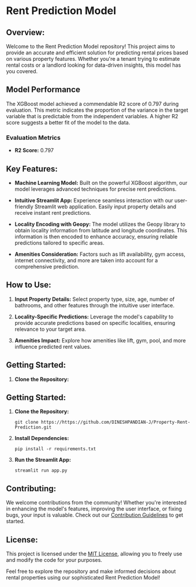 # Rent Prediction Model

## Overview:

Welcome to the Rent Prediction Model repository! This project aims to provide an accurate and efficient solution for predicting rental prices based on various property features. Whether you're a tenant trying to estimate rental costs or a landlord looking for data-driven insights, this model has you covered.

## Model Performance

The XGBoost model achieved a commendable R2 score of 0.797 during evaluation. This metric indicates the proportion of the variance in the target variable that is predictable from the independent variables. A higher R2 score suggests a better fit of the model to the data.

### Evaluation Metrics
- **R2 Score:** 0.797

## Key Features:

- **Machine Learning Model:** Built on the powerful XGBoost algorithm, our model leverages advanced techniques for precise rent predictions.

- **Intuitive Streamlit App:** Experience seamless interaction with our user-friendly Streamlit web application. Easily input property details and receive instant rent predictions.

- **Locality Encoding with Geopy:** The model utilizes the Geopy library to obtain locality information from latitude and longitude coordinates. This information is then encoded to enhance accuracy, ensuring reliable predictions tailored to specific areas.

- **Amenities Consideration:** Factors such as lift availability, gym access, internet connectivity, and more are taken into account for a comprehensive prediction.

## How to Use:

1. **Input Property Details:** Select property type, size, age, number of bathrooms, and other features through the intuitive user interface.

2. **Locality-Specific Predictions:** Leverage the model's capability to provide accurate predictions based on specific localities, ensuring relevance to your target area.

3. **Amenities Impact:** Explore how amenities like lift, gym, pool, and more influence predicted rent values.

## Getting Started:

1. **Clone the Repository:**


## Getting Started:

1. **Clone the Repository:**
   ```
   git clone https://https://github.com/DINESHPANDIAN-J/Property-Rent-Prediction.git
   ```

2. **Install Dependencies:**
   ```
   pip install -r requirements.txt
   ```

3. **Run the Streamlit App:**
   ```
   streamlit run app.py
   ```

## Contributing:

We welcome contributions from the community! Whether you're interested in enhancing the model's features, improving the user interface, or fixing bugs, your input is valuable. Check out our [Contribution Guidelines](CONTRIBUTING.md) to get started.

## License:

This project is licensed under the [MIT License](LICENSE), allowing you to freely use and modify the code for your purposes.

Feel free to explore the repository and make informed decisions about rental properties using our sophisticated Rent Prediction Model!

